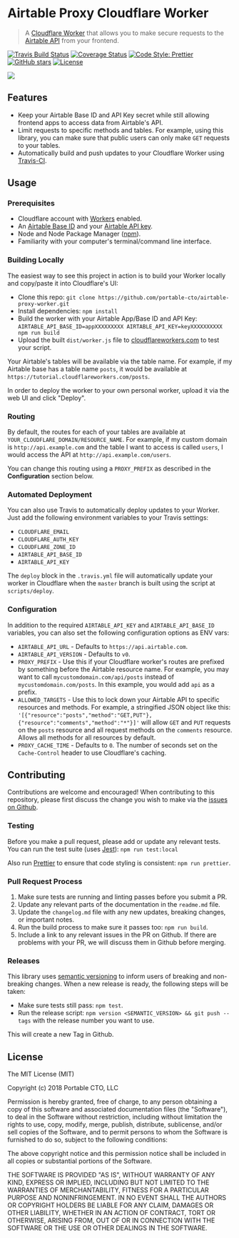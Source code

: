 # Airtable Proxy Cloudflare Worker

> A [Cloudflare Worker](http://developers.cloudflare.com/workers/) that allows you to make secure requests to the [Airtable API](https://airtable.com/api) from your frontend.

[![Travis Build Status](https://travis-ci.org/portable-cto/airtable-proxy-worker.png?branch=master)](https://travis-ci.org/portable-cto/airtable-proxy-worker)
[![Coverage Status](https://coveralls.io/repos/github/portable-cto/airtable-proxy-worker/badge.svg)](https://coveralls.io/github/portable-cto/airtable-proxy-worker)
[![Code Style: Prettier](https://img.shields.io/badge/code_style-prettier-ff69b4.svg?style=flat-square)](https://github.com/prettier/prettier)
[![GitHub stars](https://img.shields.io/github/stars/portable-cto/airtable-proxy-worker.svg?style=social&label=Stars)](https://github.com/portable-cto/airtable-proxy-worker)
[![License](https://img.shields.io/badge/License-MIT-blue.svg)](https://opensource.org/licenses/MIT)

![](https://i.imgur.com/QW0VWpG.png)


## Features

- Keep your Airtable Base ID and API Key secret while still allowing frontend apps to access data from Airtable's API.
- Limit requests to specific methods and tables. For example, using this library, you can make sure that public users can only make `GET` requests to your tables.
- Automatically build and push updates to your Cloudflare Worker using [Travis-CI](https://travis-ci.org/). 


## Usage

### Prerequisites

- Cloudflare account with [Workers](https://www.cloudflare.com/products/cloudflare-workers/) enabled.
- An [Airtable Base ID](https://community.airtable.com/t/what-is-the-app-id-where-do-i-find-it/2984) and your [Airtable API key](https://support.airtable.com/hc/en-us/articles/219046777-How-do-I-get-my-API-key-).
- Node and Node Package Manager ([npm](https://www.npmjs.com/get-npm)).
- Familiarity with your computer's terminal/command line interface.

### Building Locally

The easiest way to see this project in action is to build your Worker locally and copy/paste it into Cloudflare's UI:

- Clone this repo: `git clone https://github.com/portable-cto/airtable-proxy-worker.git`
- Install dependencies: `npm install`
- Build the worker with your Airtable App/Base ID and API Key: `AIRTABLE_API_BASE_ID=appXXXXXXXXX AIRTABLE_API_KEY=keyXXXXXXXXXX npm run build`
- Upload the built `dist/worker.js` file to [cloudflareworkers.com](https://cloudflareworkers.com/) to test your script.

Your Airtable's tables will be available via the table name. For example, if my Airtable base has a table name `posts`, it would be available at `https://tutorial.cloudflareworkers.com/posts`.

In order to deploy the worker to your own personal worker, upload it via the web UI and click "Deploy".

### Routing

By default, the routes for each of your tables are available at `YOUR_CLOUDFLARE_DOMAIN/RESOURCE_NAME`. For example, if my custom domain is `http://api.example.com` and the table I want to access is called `users`, I would access the API at `http://api.example.com/users`.

You can change this routing using a `PROXY_PREFIX` as described in the **Configuration** section below.

### Automated Deployment

You can also use Travis to automatically deploy updates to your Worker. Just add the following environment variables to your Travis settings:

- `CLOUDFLARE_EMAIL`
- `CLOUDFLARE_AUTH_KEY`
- `CLOUDFLARE_ZONE_ID`
- `AIRTABLE_API_BASE_ID`
- `AIRTABLE_API_KEY`

The `deploy` block in the `.travis.yml` file will automatically update your worker in Cloudflare when the `master` branch is built using the script at `scripts/deploy`.

### Configuration

In addition to the required `AIRTABLE_API_KEY` and `AIRTABLE_API_BASE_ID` variables, you can also set the following configuration options as ENV vars:

- `AIRTABLE_API_URL` - Defaults to `https://api.airtable.com`.
- `AIRTABLE_API_VERSION` - Defaults to `v0`.
- `PROXY_PREFIX` - Use this if your Cloudflare worker's routes are prefixed by something before the Airtable resource name. For example, you may want to call `mycustomdomain.com/api/posts` instead of `mycustomdomain.com/posts`. In this example, you would add `api` as a prefix.
- `ALLOWED_TARGETS` - Use this to lock down your Airtable API to specific resources and methods. For example, a stringified JSON object like this: `'[{"resource":"posts","method":"GET,PUT"},{"resource":"comments","method":"*"}]'` will allow `GET` and `PUT` requests on the `posts` resource and all request methods on the `comments` resource. Allows all methods for all resources by default.
- `PROXY_CACHE_TIME` - Defaults to `0`. The number of seconds set on the `Cache-Control` header to use Cloudflare's caching.


## Contributing

Contributions are welcome and encouraged! When contributing to this repository, please first discuss the change you wish to make via the [issues on Github](https://github.com/portable-cto/airtable-proxy-worker/issues).

### Testing

Before you make a pull request, please add or update any relevant tests. You can run the test suite (uses [Jest](https://jestjs.io/)): `npm run test:local`

Also run [Prettier](https://prettier.io/) to ensure that code styling is consistent: `npm run prettier`.

### Pull Request Process

1. Make sure tests are running and linting passes before you submit a PR.
2. Update any relevant parts of the documentation in the `readme.md` file.
3. Update the `changelog.md` file with any new updates, breaking changes, or important notes.
3. Run the build process to make sure it passes too: `npm run build`.
4. Include a link to any relevant issues in the PR on Github. If there are problems with your PR, we will discuss them in Github before merging.

### Releases

This library uses [semantic versioning](https://semver.org/) to inform users of breaking and non-breaking changes. When a new release is ready, the following steps will be taken:

- Make sure tests still pass: `npm test`.
- Run the release script: `npm version <SEMANTIC_VERSION> && git push --tags` with the release number you want to use.

This will create a new Tag in Github.


## License
 
The MIT License (MIT)

Copyright (c) 2018 Portable CTO, LLC

Permission is hereby granted, free of charge, to any person obtaining a copy of this software and associated documentation files (the "Software"), to deal in the Software without restriction, including without limitation the rights to use, copy, modify, merge, publish, distribute, sublicense, and/or sell copies of the Software, and to permit persons to whom the Software is furnished to do so, subject to the following conditions:

The above copyright notice and this permission notice shall be included in all copies or substantial portions of the Software.

THE SOFTWARE IS PROVIDED "AS IS", WITHOUT WARRANTY OF ANY KIND, EXPRESS OR IMPLIED, INCLUDING BUT NOT LIMITED TO THE WARRANTIES OF MERCHANTABILITY, FITNESS FOR A PARTICULAR PURPOSE AND NONINFRINGEMENT. IN NO EVENT SHALL THE AUTHORS OR COPYRIGHT HOLDERS BE LIABLE FOR ANY CLAIM, DAMAGES OR OTHER LIABILITY, WHETHER IN AN ACTION OF CONTRACT, TORT OR OTHERWISE, ARISING FROM, OUT OF OR IN CONNECTION WITH THE SOFTWARE OR THE USE OR OTHER DEALINGS IN THE SOFTWARE.
